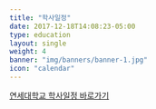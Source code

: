 ```yaml
---
title: "학사일정"
date: 2017-12-18T14:08:23-05:00
type: education
layout: single
weight: 4
banner: "img/banners/banner-1.jpg"
icon: "calendar"
---
```


[연세대학교 학사일정 바로가기](http://www.yonsei.ac.kr/sc/support/calendar.jsp)
<br>

